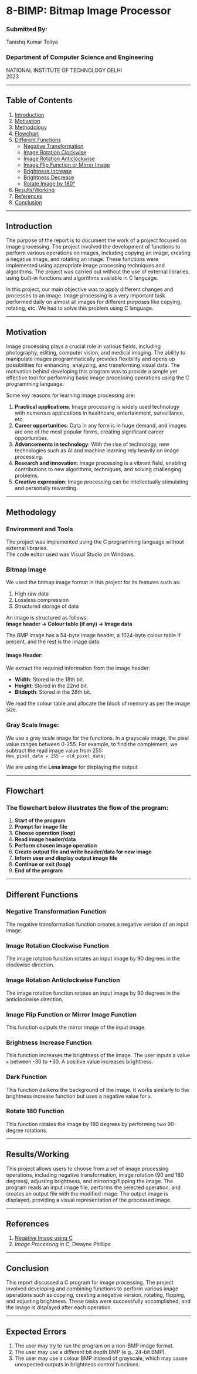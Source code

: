 
# 8-BIMP: Bitmap Image Processor

### Submitted By:
Tanishq Kumar Toliya

### Department of Computer Science and Engineering  
NATIONAL INSTITUTE OF TECHNOLOGY DELHI  
2023

---

## Table of Contents

1. [Introduction](#introduction)
2. [Motivation](#motivation)
3. [Methodology](#methodology)
4. [Flowchart](#flowchart)
5. [Different Functions](#different-functions)
   - [Negative Transformation](#negative-transformation-function)
   - [Image Rotation Clockwise](#image-rotation-clockwise-function)
   - [Image Rotation Anticlockwise](#image-rotation-anticlockwise-function)
   - [Image Flip Function or Mirror Image](#image-flip-function-or-mirror-image-function)
   - [Brightness Increase](#brightness-increase-function)
   - [Brightness Decrease](#dark-function)
   - [Rotate Image by 180°](#rotate-180-function)
6. [Results/Working](#results-working)
7. [References](#references)
8. [Conclusion](#conclusion)

---

## Introduction

The purpose of the report is to document the work of a project focused on image processing. The project involved the development of functions to perform various operations on images, including copying an image, creating a negative image, and rotating an image. These functions were implemented using appropriate image processing techniques and algorithms. The project was carried out without the use of external libraries, using built-in functions and algorithms available in C language.

In this project, our main objective was to apply different changes and processes to an image. Image processing is a very important task performed daily on almost all images for different purposes like copying, rotating, etc. We had to solve this problem using C language.

---

## Motivation

Image processing plays a crucial role in various fields, including photography, editing, computer vision, and medical imaging. The ability to manipulate images programmatically provides flexibility and opens up possibilities for enhancing, analyzing, and transforming visual data. The motivation behind developing this program was to provide a simple yet effective tool for performing basic image processing operations using the C programming language.

Some key reasons for learning image processing are:

1. **Practical applications**: Image processing is widely used technology with numerous applications in healthcare, entertainment, surveillance, etc.
2. **Career opportunities**: Data in any form is in huge demand, and images are one of the most popular forms, creating significant career opportunities.
3. **Advancements in technology**: With the rise of technology, new technologies such as AI and machine learning rely heavily on image processing.
4. **Research and innovation**: Image processing is a vibrant field, enabling contributions to new algorithms, techniques, and solving challenging problems.
5. **Creative expression**: Image processing can be intellectually stimulating and personally rewarding.

---

## Methodology

### Environment and Tools

The project was implemented using the C programming language without external libraries.  
The code editor used was Visual Studio on Windows.

### Bitmap Image

We used the bitmap image format in this project for its features such as:

1. High raw data
2. Lossless compression
3. Structured storage of data

An image is structured as follows:  
**Image header -> Colour table (if any) -> Image data**

The BMP image has a 54-byte image header, a 1024-byte colour table if present, and the rest is the image data.

#### Image Header:

We extract the required information from the image header:

- **Width**: Stored in the 18th bit.
- **Height**: Stored in the 22nd bit.
- **Bitdepth**: Stored in the 28th bit.

We read the colour table and allocate the block of memory as per the image size.

### Gray Scale Image:

We use a gray scale image for the functions. In a grayscale image, the pixel value ranges between 0-255. For example, to find the complement, we subtract the read image value from 255:  
`New_pixel_data = 255 – old_pixel_data;`

We are using the **Lena image** for displaying the output.

---

## Flowchart

### The flowchart below illustrates the flow of the program:

1. **Start of the program**
2. **Prompt for image file**
3. **Choose operation (loop)**
4. **Read image header/data**
5. **Perform chosen image operation**
6. **Create output file and write header/data for new image**
7. **Inform user and display output image file**
8. **Continue or exit (loop)**
9. **End of the program**

---

## Different Functions

### Negative Transformation Function

The negative transformation function creates a negative version of an input image.

### Image Rotation Clockwise Function

The image rotation function rotates an input image by 90 degrees in the clockwise direction.

### Image Rotation Anticlockwise Function

The image rotation function rotates an input image by 90 degrees in the anticlockwise direction.

### Image Flip Function or Mirror Image Function

This function outputs the mirror image of the input image.

### Brightness Increase Function

This function increases the brightness of the image. The user inputs a value `x` between -30 to +30. A positive value increases brightness.

### Dark Function

This function darkens the background of the image. It works similarly to the brightness increase function but uses a negative value for `x`.

### Rotate 180 Function

This function rotates the image by 180 degrees by performing two 90-degree rotations.

---

## Results/Working

This project allows users to choose from a set of image processing operations, including negative transformation, image rotation (90 and 180 degrees), adjusting brightness, and mirroring/flipping the image. The program reads an input image file, performs the selected operation, and creates an output file with the modified image. The output image is displayed, providing a visual representation of the processed image.

---

## References

1. [Negative Image using C](https://abhijitnathwani.github.io/blog/2017/12/21/Negative-Image-using-C)
2. *Image Processing in C*, Dwayne Phillips

---

## Conclusion

This report discussed a C program for image processing. The project involved developing and combining functions to perform various image operations such as copying, creating a negative version, rotating, flipping, and adjusting brightness. These tasks were successfully accomplished, and the image is displayed after each operation.

---

## Expected Errors

1. The user may try to run the program on a non-BMP image format.
2. The user may use a different bit depth BMP (e.g., 24-bit BMP).
3. The user may use a colour BMP instead of grayscale, which may cause unexpected outputs in brightness control functions.
